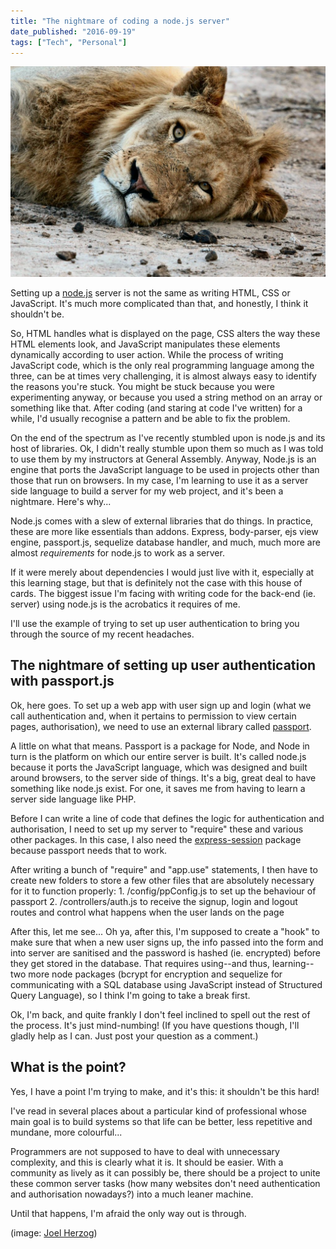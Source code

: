 ```yaml
---
title: "The nightmare of coding a node.js server"
date_published: "2016-09-19"
tags: ["Tech", "Personal"]
---
```


![lion lying restlessly on the ground](images/lion-lying-down-1024x684.jpeg)

Setting up a [node.js](https://nodejs.org/en/) server is not the same as writing HTML, CSS or JavaScript. It's much more complicated than that, and honestly, I think it shouldn't be.

So, HTML handles what is displayed on the page, CSS alters the way these HTML elements look, and JavaScript manipulates these elements dynamically according to user action. While the process of writing JavaScript code, which is the only real programming language among the three, can be at times very challenging, it is almost always easy to identify the reasons you're stuck. You might be stuck because you were experimenting anyway, or because you used a string method on an array or something like that. After coding (and staring at code I've written) for a while, I'd usually recognise a pattern and be able to fix the problem.

On the end of the spectrum as I've recently stumbled upon is node.js and its host of libraries. Ok, I didn't really stumble upon them so much as I was told to use them by my instructors at General Assembly. Anyway, Node.js is an engine that ports the JavaScript language to be used in projects other than those that run on browsers. In my case, I'm learning to use it as a server side language to build a server for my web project, and it's been a nightmare. Here's why...

Node.js comes with a slew of external libraries that do things. In practice, these are more like essentials than addons. Express, body-parser, ejs view engine, passport.js, sequelize database handler, and much, much more are almost _requirements_ for node.js to work as a server.

If it were merely about dependencies I would just live with it, especially at this learning stage, but that is definitely not the case with this house of cards. The biggest issue I'm facing with writing code for the back-end (ie. server) using node.js is the acrobatics it requires of me.

I'll use the example of trying to set up user authentication to bring you through the source of my recent headaches.

## The nightmare of setting up user authentication with passport.js

Ok, here goes. To set up a web app with user sign up and login (what we call authentication and, when it pertains to permission to view certain pages, authorisation), we need to use an external library called [passport](http://passportjs.org/).

A little on what that means. Passport is a package for Node, and Node in turn is the platform on which our entire server is built. It's called node.js because it ports the JavaScript language, which was designed and built around browsers, to the server side of things. It's a big, great deal to have something like node.js exist. For one, it saves me from having to learn a server side language like PHP.

Before I can write a line of code that defines the logic for authentication and authorisation, I need to set up my server to "require" these and various other packages. In this case, I also need the [express-session](https://github.com/expressjs/session) package because passport needs that to work.

After writing a bunch of "require" and "app.use" statements, I then have to create new folders to store a few other files that are absolutely necessary for it to function properly: 1. /config/ppConfig.js to set up the behaviour of passport 2. /controllers/auth.js to receive the signup, login and logout routes and control what happens when the user lands on the page

After this, let me see... Oh ya, after this, I'm supposed to create a "hook" to make sure that when a new user signs up, the info passed into the form and into server are sanitised and the password is hashed (ie. encrypted) before they get stored in the database. That requires using--and thus, learning--two more node packages (bcrypt for encryption and sequelize for communicating with a SQL database using JavaScript instead of Structured Query Language), so I think I'm going to take a break first.

Ok, I'm back, and quite frankly I don't feel inclined to spell out the rest of the process. It's just mind-numbing! (If you have questions though, I'll gladly help as I can. Just post your question as a comment.)

## What is the point?

Yes, I have a point I'm trying to make, and it's this: it shouldn't be this hard!

I've read in several places about a particular kind of professional whose main goal is to build systems so that life can be better, less repetitive and mundane, more colourful...

Programmers are not supposed to have to deal with unnecessary complexity, and this is clearly what it is. It should be easier. With a community as lively as it can possibly be, there should be a project to unite these common server tasks (how many websites don't need authentication and authorisation nowadays?) into a much leaner machine.

Until that happens, I'm afraid the only way out is through.

(image: [Joel Herzog](https://unsplash.com/@joel_herzog))
